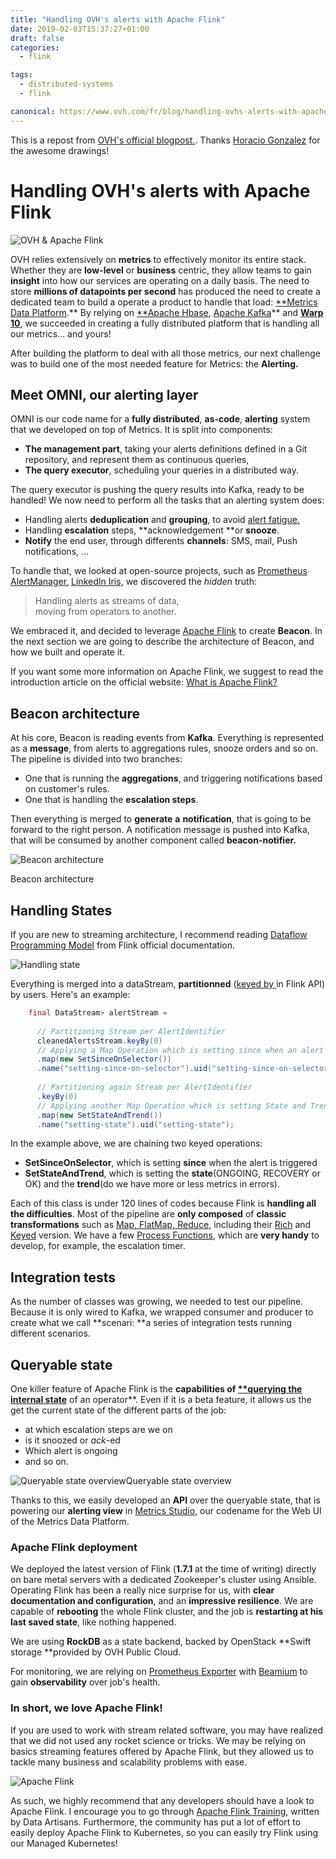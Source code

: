 ```yaml
---
title: "Handling OVH's alerts with Apache Flink"
date: 2019-02-03T15:37:27+01:00
draft: false
categories:
  - flink

tags:
  - distributed-systems
  - flink

canonical: https://www.ovh.com/fr/blog/handling-ovhs-alerts-with-apache-flink/
---
```


This is a repost from [OVH's official blogpost.](https://www.ovh.com/fr/blog/handling-ovhs-alerts-with-apache-flink/ "Permalink to Handling OVH's alerts with Apache Flink"). Thanks [Horacio Gonzalez](https://twitter.com/LostInBrittany/) for the awesome drawings!

# Handling OVH's alerts with Apache Flink


![OVH & Apache Flink][1]

OVH relies extensively on **metrics** to effectively monitor its entire stack. Whether they are **low-level** or **business** centric, they allow teams to gain **insight** into how our services are operating on a daily basis. The need to store **millions of datapoints per second** has produced the need to create a dedicated team to build a operate a product to handle that load: [**Metrics Data Platform][2].** By relying on [**Apache Hbase][3], [Apache Kafka][4]** and [**Warp 10**][5], we succeeded in creating a fully distributed platform that is handling all our metrics… and yours!

After building the platform to deal with all those metrics, our next challenge was to build one of the most needed feature for Metrics: the **Alerting.**

## Meet OMNI, our alerting layer

OMNI is our code name for a **fully distributed**, **as-code**, **alerting** system that we developed on top of Metrics. It is split into components:

* **The management part**, taking your alerts definitions defined in a Git repository, and represent them as continuous queries,
* **The query executor**, scheduling your queries in a distributed way.

The query executor is pushing the query results into Kafka, ready to be handled! We now need to perform all the tasks that an alerting system does:

* Handling alerts **deduplication** and **grouping**, to avoid [alert fatigue. ][6]
* Handling **escalation** steps, **acknowledgement **or **snooze**.
* **Notify** the end user, through differents **channels**: SMS, mail, Push notifications, …

To handle that, we looked at open-source projects, such as [Prometheus AlertManager,][7] [LinkedIn Iris,][8] we discovered the _hidden_ truth:

> Handling alerts as streams of data,  
moving from operators to another.

We embraced it, and decided to leverage [Apache Flink][9] to create **Beacon**. In the next section we are going to describe the architecture of Beacon, and how we built and operate it.

If you want some more information on Apache Flink, we suggest to read the introduction article on the official website: [What is Apache Flink?][10]

## **Beacon architecture**

At his core, Beacon is reading events from **Kafka**. Everything is represented as a **message**, from alerts to aggregations rules, snooze orders and so on. The pipeline is divided into two branches:

* One that is running the **aggregations**, and triggering notifications based on customer's rules.
* One that is handling the **escalation steps**.

Then everything is merged to **generate** **a** **notification**, that is going to be forward to the right person. A notification message is pushed into Kafka, that will be consumed by another component called **beacon-notifier.**

![Beacon architecture][11]

Beacon architecture

## Handling States

If you are new to streaming architecture, I recommend reading [Dataflow Programming Model][12] from Flink official documentation.

![Handling state][13]

Everything is merged into a dataStream, **partitionned** ([keyed by ][14]in Flink API) by users. Here's an example:
```java
    final DataStream> alertStream =
    
      // Partitioning Stream per AlertIdentifier
      cleanedAlertsStream.keyBy(0)
      // Applying a Map Operation which is setting since when an alert is triggered
      .map(new SetSinceOnSelector())
      .name("setting-since-on-selector").uid("setting-since-on-selector")
    
      // Partitioning again Stream per AlertIdentifier
      .keyBy(0)
      // Applying another Map Operation which is setting State and Trend
      .map(new SetStateAndTrend())
      .name("setting-state").uid("setting-state");
```

In the example above, we are chaining two keyed operations:

* **SetSinceOnSelector**, which is setting **since** when the alert is triggered
* **SetStateAndTrend**, which is setting the **state**(ONGOING, RECOVERY or OK) and the **trend**(do we have more or less metrics in errors).

Each of this class is under 120 lines of codes because Flink is **handling all the difficulties**. Most of the pipeline are **only composed** of **classic transformations** such as [Map, FlatMap, Reduce][15], including their [Rich][16] and [Keyed][17] version. We have a few [Process Functions][18], which are **very handy** to develop, for example, the escalation timer.

## Integration tests

As the number of classes was growing, we needed to test our pipeline. Because it is only wired to Kafka, we wrapped consumer and producer to create what we call **scenari: **a series of integration tests running different scenarios.

## Queryable state

One killer feature of Apache Flink is the **capabilities of [****querying the internal state**][19]** of an operator**. Even if it is a beta feature, it allows us the get the current state of the different parts of the job:

* at which escalation steps are we on
* is it snoozed or _ack_-ed
* Which alert is ongoing
* and so on.

![Queryable state overview][20]Queryable state overview

Thanks to this, we easily developed an **API** over the queryable state, that is powering our **alerting view** in [Metrics Studio,][21] our codename for the Web UI of the Metrics Data Platform.

### Apache Flink deployment

We deployed the latest version of Flink (**1.7.1** at the time of writing) directly on bare metal servers with a dedicated Zookeeper's cluster using Ansible. Operating Flink has been a really nice surprise for us, with **clear documentation and configuration**, and an **impressive resilience**. We are capable of **rebooting** the whole Flink cluster, and the job is **restarting at his last saved state**, like nothing happened.

We are using **RockDB** as a state backend, backed by OpenStack **Swift storage **provided by OVH Public Cloud.

For monitoring, we are relying on [Prometheus Exporter][22] with [Beamium][23] to gain **observability** over job's health.

### In short, we love Apache Flink!

If you are used to work with stream related software, you may have realized that we did not used any rocket science or tricks. We may be relying on basics streaming features offered by Apache Flink, but they allowed us to tackle many business and scalability problems with ease.

![Apache Flink][24]

As such, we highly recommend that any developers should have a look to Apache Flink. I encourage you to go through [Apache Flink Training][25], written by Data Artisans. Furthermore, the community has put a lot of effort to easily deploy Apache Flink to Kubernetes, so you can easily try Flink using our Managed Kubernetes!


[1]: https://www.ovh.com/fr/blog/wp-content/uploads/2019/01/001-1.png?x70472
[2]: https://www.ovh.com/fr/data-platforms/metrics/
[3]: https://hbase.apache.org/
[4]: https://kafka.apache.org/
[5]: https://www.warp10.io/
[6]: https://en.wikipedia.org/wiki/Alarm_fatigue
[7]: https://github.com/prometheus/alertmanager
[8]: https://engineering.linkedin.com/blog/2017/06/open-sourcing-iris-and-oncall
[9]: https://flink.apache.org/
[10]: https://flink.apache.org/flink-architecture.html
[11]: https://www.ovh.com/fr/blog/wp-content/uploads/2019/01/002.png?x70472
[12]: https://ci.apache.org/projects/flink/flink-docs-release-1.7/concepts/programming-model.html
[13]: https://www.ovh.com/fr/blog/wp-content/uploads/2019/01/003.png?x70472
[14]: https://medium.com/r/?url=https%3A%2F%2Fci.apache.org%2Fprojects%2Fflink%2Fflink-docs-release-1.7%2Fdev%2Fstream%2Fstate%2Fstate.html%23keyed-state
[15]: https://ci.apache.org/projects/flink/flink-docs-release-1.7/dev/stream/operators/
[16]: https://ci.apache.org/projects/flink/flink-docs-stable/dev/api_concepts.html#rich-functions
[17]: https://ci.apache.org/projects/flink/flink-docs-stable/dev/stream/state/state.html#using-managed-keyed-state
[18]: https://ci.apache.org/projects/flink/flink-docs-release-1.7/dev/stream/operators/process_function.html
[19]: https://ci.apache.org/projects/flink/flink-docs-release-1.7/dev/stream/state/queryable_state.html
[20]: https://www.ovh.com/fr/blog/wp-content/uploads/2019/01/004-1.png?x70472
[21]: https://studio.metrics.ovh.net/
[22]: https://ci.apache.org/projects/flink/flink-docs-stable/monitoring/metrics.html#prometheus-orgapacheflinkmetricsprometheusprometheusreporter
[23]: https://github.com/ovh/beamium
[24]: https://www.ovh.com/fr/blog/wp-content/uploads/2019/01/0F28C7F7-9701-4C19-BAFB-E40439FA1C77.png?x70472
[25]: https://medium.com/r/?url=https%3A%2F%2Ftraining.da-platform.com%2F

  